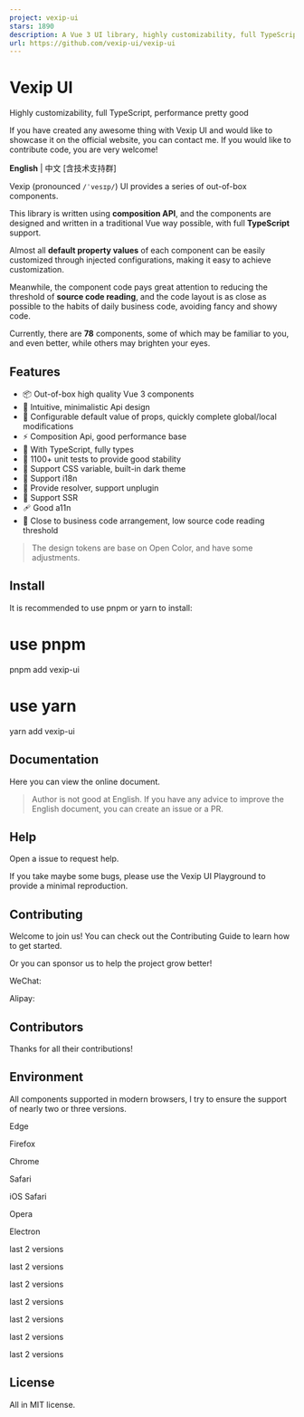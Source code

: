 ```yaml
---
project: vexip-ui
stars: 1890
description: A Vue 3 UI library, highly customizability, full TypeScript, performance pretty good.
url: https://github.com/vexip-ui/vexip-ui
---
```


Vexip UI
========

Highly customizability, full TypeScript, performance pretty good

If you have created any awesome thing with Vexip UI and would like to showcase it on the official website, you can contact me. If you would like to contribute code, you are very welcome!

**English** | 中文 \[含技术支持群\]

Vexip (pronounced `/ˈvesɪp/`) UI provides a series of out-of-box components.

This library is written using **composition API**, and the components are designed and written in a traditional Vue way possible, with full **TypeScript** support.

Almost all **default property values** of each component can be easily customized through injected configurations, making it easy to achieve customization.

Meanwhile, the component code pays great attention to reducing the threshold of **source code reading**, and the code layout is as close as possible to the habits of daily business code, avoiding fancy and showy code.

Currently, there are **78** components, some of which may be familiar to you, and even better, while others may brighten your eyes.

Features
--------

-   📦 Out-of-box high quality Vue 3 components
-   📐 Intuitive, minimalistic Api design
-   🔧 Configurable default value of props, quickly complete global/local modifications
-   ⚡ Composition Api, good performance base
-   🔨 With TypeScript, fully types
-   💪 1100+ unit tests to provide good stability
-   🎨 Support CSS variable, built-in dark theme
-   🚩 Support i18n
-   🛫 Provide resolver, support unplugin
-   🚤 Support SSR
-   🩹 Good a11n
-   👀 Close to business code arrangement, low source code reading threshold

> The design tokens are base on Open Color, and have some adjustments.

Install
-------

It is recommended to use pnpm or yarn to install:

# use pnpm
pnpm add vexip-ui

# use yarn
yarn add vexip-ui

Documentation
-------------

Here you can view the online document.

> Author is not good at English. If you have any advice to improve the English document, you can create an issue or a PR.

Help
----

Open a issue to request help.

If you take maybe some bugs, please use the Vexip UI Playground to provide a minimal reproduction.

Contributing
------------

Welcome to join us! You can check out the Contributing Guide to learn how to get started.

Or you can sponsor us to help the project grow better!

WeChat:

Alipay:

Contributors
------------

Thanks for all their contributions!

Environment
-----------

All components supported in modern browsers, I try to ensure the support of nearly two or three versions.

  
Edge

  
Firefox

  
Chrome

  
Safari

  
iOS Safari

  
Opera

  
Electron

last 2 versions

last 2 versions

last 2 versions

last 2 versions

last 2 versions

last 2 versions

last 2 versions

License
-------

All in MIT license.
